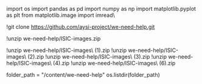 

import os
import pandas as pd
import numpy as np
import matplotlib.pyplot as plt
from matplotlib.image import imread\

!git clone https://github.com/aysi-project/we-need-help.git

!unzip we-need-help/ISIC-images.zip

!unzip we-need-help/ISIC-images\ \(1\).zip
!unzip we-need-help/ISIC-images\ \(2\).zip
!unzip we-need-help/ISIC-images\ \(3\).zip
!unzip we-need-help/ISIC-images\ \(4\).zip
!unzip we-need-help/ISIC-images\ \(6\).zip

folder_path = "/content/we-need-help"
os.listdir(folder_path)
